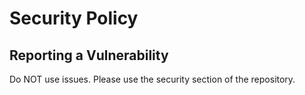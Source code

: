 # Security Policy

## Reporting a Vulnerability

Do NOT use issues. Please use the security section of the repository.
